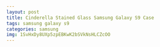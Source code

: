 ```yaml
---
layout: post
title: Cinderella Stained Glass Samsung Galaxy S9 Case
tags: samsung galaxy s9
categories: samsung
img: 1SvHxDy8UXp5zpEBKwK2bSVkNsHLCZcOO
---
```

